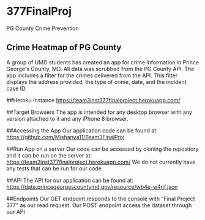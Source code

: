 # 377FinalProj
PG County Crime Prevention

## Crime Heatmap of PG County 
A group of UMD students has created an app for crime information in Prince George's County, MD. 
All data was scrubbed from the PG County API. The app includes a filter for the crimes delivered
from the API. This filter displays the address provided, the type of crime, date, and the incident
case ID. 

##Heroku Instance
https://team3inst377finalproject.herokuapp.com/

##Target Browsers
The app is intended for any desktop browser with any version attached to it and any iPhone 8 browser. 



##Accessing the App
Our application code can be found at: https://github.com/Mishanya11/Team3FinalProj

##Run App on a server
Our code can be accessed by cloning the repository and it can be run on the server at: https://team3inst377finalproject.herokuapp.com/
We do not currently have any tests that can be run for our code. 

##API
The API for our application can be found at: https://data.princegeorgescountymd.gov/resource/wb4e-w4nf.json

##Endpoints
Our GET endpoint responds to the console with "Final Project 377" as our read request.
Our POST endpoint access the dataset through our API



